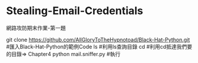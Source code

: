 # Stealing-Email-Credentials
網路攻防期末作業-第一題

git clone https://github.com/AllGloryToTheHypnotoad/Black-Hat-Python.git   #匯入Black-Hat-Python的範例Code
ls   #利用ls查詢目錄
cd   #利用cd抵達我們要的目錄=> Chapter4
python mail.sniffer.py         #執行
